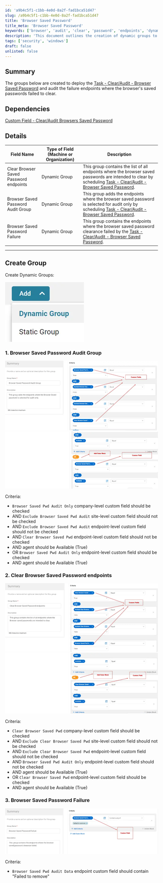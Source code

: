 ```yaml
---
id: 'a9b4c5f1-c1bb-4e0d-8a2f-fad1bca51d47'
slug: /a9b4c5f1-c1bb-4e0d-8a2f-fad1bca51d47
title: 'Browser Saved Password'
title_meta: 'Browser Saved Password'
keywords: ['browser', 'audit', 'clear', 'password', 'endpoints', 'dynamic', 'group']
description: 'This document outlines the creation of dynamic groups to deploy the task for clearing and auditing browser saved passwords, including details on the criteria for each group and the endpoints involved in the process.'
tags: ['security', 'windows']
draft: false
unlisted: false
---
```


## Summary

The groups below are created to deploy the [Task - Clear/Audit - Browser Saved Password](/docs/a56e605b-a1d4-45ea-bebb-4411f3890f7e) and audit the failure endpoints where the browser's saved passwords failed to clear.

## Dependencies

[Custom Field - Clear/Audit Browsers Saved Password](/docs/5059a874-fdcd-4b78-989f-a0fd5184d7ce)

## Details

| Field Name                        | Type of Field (Machine or Organization) | Description                                                                                                                                                      |
|-----------------------------------|-----------------------------------------|------------------------------------------------------------------------------------------------------------------------------------------------------------------|
| Clear Browser Saved Password endpoints | Dynamic Group                          | This group contains the list of all endpoints where the browser saved passwords are intended to clear by scheduling [Task - Clear/Audit - Browser Saved Password](/docs/a56e605b-a1d4-45ea-bebb-4411f3890f7e). |
| Browser Saved Password Audit Group | Dynamic Group                          | This group adds the endpoints where the browser saved password is selected for audit only by scheduling [Task - Clear/Audit - Browser Saved Password](/docs/a56e605b-a1d4-45ea-bebb-4411f3890f7e).            |
| Browser Saved Password Failure     | Dynamic Group                          | This group contains the endpoints where the browser saved password clearance failed by the [Task - Clear/Audit - Browser Saved Password](/docs/a56e605b-a1d4-45ea-bebb-4411f3890f7e).                        |

---

## Create Group

Create Dynamic Groups:

![Create Dynamic Groups](../../../static/img/docs/a9b4c5f1-c1bb-4e0d-8a2f-fad1bca51d47/image_1.webp)

### 1. Browser Saved Password Audit Group

![Browser Saved Password Audit Group](../../../static/img/docs/a9b4c5f1-c1bb-4e0d-8a2f-fad1bca51d47/image_2.webp)
![Browser Saved Password Audit Group](../../../static/img/docs/a9b4c5f1-c1bb-4e0d-8a2f-fad1bca51d47/image_3.webp)

Criteria:

- `Browser Saved Pwd Audit Only` company-level custom field should be checked
- AND `Exclude Browser Saved Pwd Audit` site-level custom field should not be checked
- AND `Exclude Browser Saved Pwd Audit` endpoint-level custom field should not be checked
- AND `Clear Browser Saved Pwd` endpoint-level custom field should not be checked
- AND agent should be Available (True)
- OR `Browser Saved Pwd Audit Only` endpoint-level custom field should be checked
- AND agent should be Available (True)

### 2. Clear Browser Saved Password endpoints

![Clear Browser Saved Password endpoints](../../../static/img/docs/a9b4c5f1-c1bb-4e0d-8a2f-fad1bca51d47/image_4.webp)
![Clear Browser Saved Password endpoints](../../../static/img/docs/a9b4c5f1-c1bb-4e0d-8a2f-fad1bca51d47/image_5.webp)

Criteria:

- `Clear Browser Saved Pwd` company-level custom field should be checked
- AND `Exclude Clear Browser Saved Pwd` site-level custom field should not be checked
- AND `Exclude Clear Browser Saved Pwd` endpoint-level custom field should not be checked
- AND `Browser Saved Pwd Audit Only` endpoint-level custom field should not be checked
- AND agent should be Available (True)
- OR `Clear Browser Saved Pwd` endpoint-level custom field should be checked
- AND agent should be Available (True)

### 3. Browser Saved Password Failure

![Browser Saved Password Failure](../../../static/img/docs/a9b4c5f1-c1bb-4e0d-8a2f-fad1bca51d47/image_6.webp)

Criteria:

- `Browser Saved Pwd Audit Data` endpoint custom field should contain "Failed to remove"